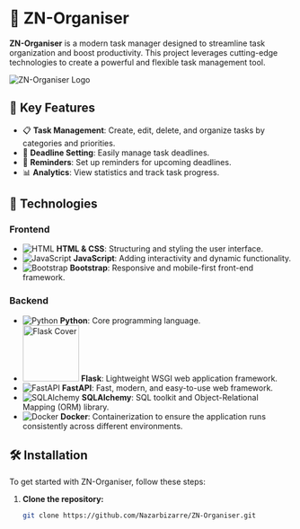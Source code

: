 # 📝 ZN-Organiser

**ZN-Organiser** is a modern task manager designed to streamline task organization and boost productivity. This project leverages cutting-edge technologies to create a powerful and flexible task management tool.

![ZN-Organiser Logo](https://via.placeholder.com/150x150.png?text=ZN-Organiser+Logo)

## 🌟 Key Features

- 📋 **Task Management**: Create, edit, delete, and organize tasks by categories and priorities.
- 📆 **Deadline Setting**: Easily manage task deadlines.
- 🔔 **Reminders**: Set up reminders for upcoming deadlines.
- 📊 **Analytics**: View statistics and track task progress.

## 🚀 Technologies

### Frontend

- ![HTML](https://via.placeholder.com/30x30.png?text=HTML) **HTML & CSS**: Structuring and styling the user interface.
- ![JavaScript](https://via.placeholder.com/30x30.png?text=JS) **JavaScript**: Adding interactivity and dynamic functionality.
- ![Bootstrap](https://via.placeholder.com/30x30.png?text=Bootstrap) **Bootstrap**: Responsive and mobile-first front-end framework.

### Backend

- ![Python](https://via.placeholder.com/30x30.png?text=Python) **Python**: Core programming language.
- <img src="https://blog.appseed.us/content/images/2023/10/cover-flask.jpg" alt="Flask Cover" width="100"/> **Flask**: Lightweight WSGI web application framework.
- ![FastAPI](https://via.placeholder.com/30x30.png?text=FastAPI) **FastAPI**: Fast, modern, and easy-to-use web framework.
- ![SQLAlchemy](https://via.placeholder.com/30x30.png?text=SQLAlchemy) **SQLAlchemy**: SQL toolkit and Object-Relational Mapping (ORM) library.
- ![Docker](https://via.placeholder.com/30x30.png?text=Docker) **Docker**: Containerization to ensure the application runs consistently across different environments.

## 🛠️ Installation

To get started with ZN-Organiser, follow these steps:

1. **Clone the repository:**
   ```bash
   git clone https://github.com/Nazarbizarre/ZN-Organiser.git

